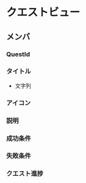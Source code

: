 # クエストビュー

## メンバ
### QuestId

### タイトル
- 文字列

### アイコン

### 説明

### 成功条件

### 失敗条件


### クエスト進捗
#### 




